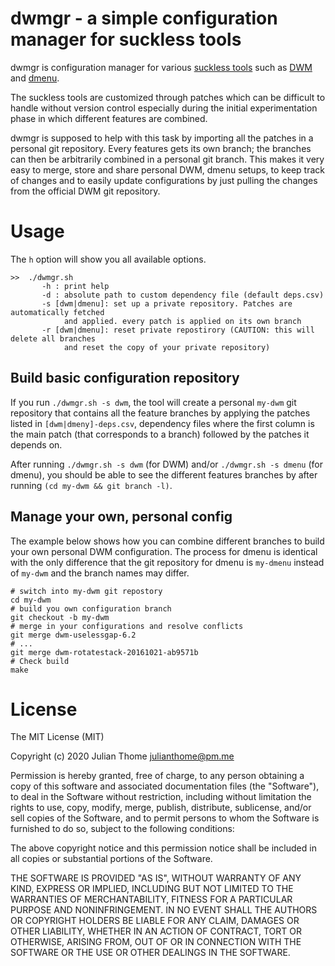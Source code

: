 # dwmgr - a simple configuration manager for suckless tools

dwmgr is configuration manager for various [suckless tools](https://suckless.org/) 
such as [DWM](https://dwm.suckless.org/) and [dmenu](https://tools.suckless.org/dmenu/).

The suckless tools are customized through patches which can be difficult to
handle without version control especially during the initial experimentation
phase in which different features are combined.

dwmgr is supposed to help with this task by importing all the patches in a
personal git repository. Every features gets its own branch; the branches can
then be arbitrarily combined in a personal git branch. This makes it very easy
to merge, store and share personal DWM, dmenu setups, to keep track of changes
and to easily update configurations by just pulling the changes from the
official DWM git repository. 

# Usage

The `h` option will show you all available options.

```
>>  ./dwmgr.sh
       -h : print help
       -d : absolute path to custom dependency file (default deps.csv)
       -s [dwm|dmenu]: set up a private repository. Patches are automatically fetched
            and applied. every patch is applied on its own branch
       -r [dwm|dmenu]: reset private repostirory (CAUTION: this will delete all branches
            and reset the copy of your private repository)
```

## Build basic configuration repository

If you run `./dwmgr.sh -s dwm`, the tool will create a personal `my-dwm` git
repository that contains all the feature branches by applying the patches
listed in `[dwm|dmeny]-deps.csv`, dependency files where the first column is
the main patch (that corresponds to a branch) followed by the patches it
depends on.

After running `./dwmgr.sh -s dwm` (for DWM) and/or `./dwmgr.sh -s dmenu` (for
dmenu), you should be able to see the different features branches by after
running `(cd my-dwm && git branch -l)`.

## Manage your own, personal config

The example below shows how you can combine different branches to build your
own personal DWM configuration. The process for dmenu is identical with the
only difference that the git repository for dmenu is `my-dmenu` instead of
`my-dwm` and the branch names may differ.

```
# switch into my-dwm git repostory
cd my-dwm
# build you own configuration branch
git checkout -b my-dwm
# merge in your configurations and resolve conflicts
git merge dwm-uselessgap-6.2
# ...
git merge dwm-rotatestack-20161021-ab9571b
# Check build
make
```

# License

The MIT License (MIT)

Copyright (c) 2020 Julian Thome <julianthome@pm.me>

Permission is hereby granted, free of charge, to any person obtaining a copy of
this software and associated documentation files (the "Software"), to deal in
the Software without restriction, including without limitation the rights to
use, copy, modify, merge, publish, distribute, sublicense, and/or sell copies
of the Software, and to permit persons to whom the Software is furnished to do
so, subject to the following conditions:

The above copyright notice and this permission notice shall be included in all
copies or substantial portions of the Software.

THE SOFTWARE IS PROVIDED "AS IS", WITHOUT WARRANTY OF ANY KIND, EXPRESS OR
IMPLIED, INCLUDING BUT NOT LIMITED TO THE WARRANTIES OF MERCHANTABILITY,
FITNESS FOR A PARTICULAR PURPOSE AND NONINFRINGEMENT. IN NO EVENT SHALL THE
AUTHORS OR COPYRIGHT HOLDERS BE LIABLE FOR ANY CLAIM, DAMAGES OR OTHER
LIABILITY, WHETHER IN AN ACTION OF CONTRACT, TORT OR OTHERWISE, ARISING FROM,
OUT OF OR IN CONNECTION WITH THE SOFTWARE OR THE USE OR OTHER DEALINGS IN THE
SOFTWARE.

